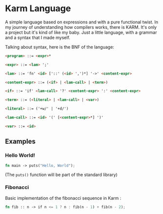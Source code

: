 # Karm Language
A simple language based on expressions and with a pure functional twist.
In my journey of understanding how compilers works, there is KARM. It's only a project but it's kind of like my baby. Just a little language, with a grammar and a syntax that I made myself.

Talking about syntax, here is the BNF of the language:
```html
<program> ::= <expr>*

<expr> ::= <lam> ';'

<lam> ::= 'fn' <id> ['::' (<id> ',')*] '->' <content-expr>

<content-expr> ::= (<if> | <lam-call> | <term>)

<if> ::= 'if' <lam-call> '?' <content-expr> ':' <content-expr>

<term> ::= (<literal> | <lam-call> | <var>)

<literal> ::= ('+w/' | '+d/')

<lam-call> ::= <id> '(' [<content-expr>*] ')'

<var> ::= <id>
``` 
## Examples

### Hello World!
```rust
fn main -> puts("Hello, World");
```
(The `puts()` function will be part of the standard library)

### Fibonacci
Basic implementation of the fibonacci sequence in Karm :
```rust
fn fib :: n -> if n <= 1 ? n : fib(n - 1) + fib(n - 2);
```